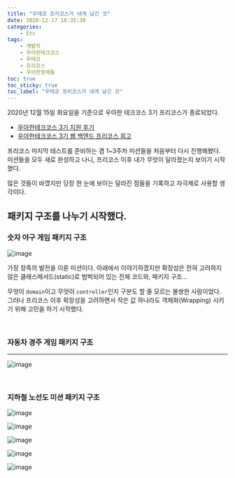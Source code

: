```yaml
---
title: "우테코 프리코스가 내게 남긴 것"
date: 2020-12-17 18:35:38
categories:
    - Etc
tags:
    - 개발자
    - 우아한테크코스
    - 우테코
    - 프리코스
    - 우아한형제들
toc: true
toc_sticky: true
toc_label: "우테코 프리코스가 내게 남긴 것"
---
```


2020년 12월 15일 화요일을 기준으로 우아한 테크코스 3기 프리코스가 종료되었다.  

- [우아한테크코스 3기 지원 후기](https://hyeon9mak.github.io/etc/우아한테크코스3기-지원후기/)
- [우아한테크코스 3기 웹 백엔드 프리코스 회고](https://hhyeon9mak.github.io/etc/우아한테크코스-3기-웹-백엔드-프리코스-회고/)

프리코스 마지막 테스트를 준비하는 겸 1~3주차 미션들을 처음부터 다시 진행해봤다. 
미션들을 모두 새로 완성하고 나니, 프리코스 이후 내가 무엇이 달라졌는지 보이기 시작했다.  
  
많은 것들이 바꼈지만 당장 한 눈에 보이는 달라진 점들을 기록하고 자극제로 사용할 생각이다.

## 패키지 구조를 나누기 시작했다.
### 숫자 야구 게임 패키지 구조
![image](https://user-images.githubusercontent.com/37354145/102468170-8a9fd480-4094-11eb-9771-a45383a2837a.png)

가장 장족의 발전을 이룬 미션이다. 아래에서 이야기하겠지만 확장성은 전혀 고려하지 않은 
클래스메서드(static)로 범벅되어 있는 전체 코드와, 패키지 구조...  
  
무엇이 `domain`이고 무엇이 `controller`인지 구분도 할 줄 모르는 불쌍한 사람이었다. 
그러나 프리코스 이후 확장성을 고려하면서 작은 값 하나라도 객체화(Wrapping) 시키기 위해 고민을 하기 시작했다.

<br>

### 자동차 경주 게임 패키지 구조
---
![image](https://user-images.githubusercontent.com/37354145/102468231-9c817780-4094-11eb-8ec5-eb7cd7bd0acc.png)



<br>

### 지하철 노선도 미션 패키지 구조

![image](https://user-images.githubusercontent.com/37354145/102468276-a73c0c80-4094-11eb-8344-fa54b537eecf.png)



![image](https://user-images.githubusercontent.com/37354145/102468192-912e4c00-4094-11eb-9362-800cdf83c45f.png)

![image](https://user-images.githubusercontent.com/37354145/102468214-97242d00-4094-11eb-94ab-b7e0c1ab37b7.png)

![image](https://user-images.githubusercontent.com/37354145/102468250-a1dec200-4094-11eb-8f23-8a86047df3b2.png)


![image](https://user-images.githubusercontent.com/37354145/102468361-c33fae00-4094-11eb-821e-832b96542bf2.png)